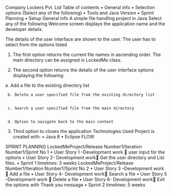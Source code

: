 Company Lockers Pvt. Ltd
Table of contents
•	General info
•	Selection options (Select any of the following)
•	Tools and Java Version
•	Sprint Planning
•	Setup
General info
A simple file handling project in Java
Select any of the following
Welcome screen displays the application name and the developer details.
 
The details of the user interface are shown to the user. The user has to select from the options listed
1. The first option returns the current file names in ascending order. The main directory can be assigned in LockedMe class.


2. The second option returns the details of the user interface options displaying the following:

a.	Add a file to the existing directory list
 

     b. Delete a user specified file from the existing directory list

 
     c. Search a user specified file from the main directory


     d. Option to navigate back to the main context

3. Third option to closes the application
Technologies Used
Project is created with:
•	Java 8
•	Eclipse
FLOW

SPRINT PLANNING
LockedMeProject/Release Number1/Iteration Number1/Sprint No 1
•	User Story 1 –Development work  user input for the options
•	User Story 2- Development work Get the user directory and List files.
•	Sprint 1 timelines: 3 weeks 
LockedMeProject/Release Number1/Iteration Number1/Sprint No 2
•	User Story 3 –Development work  Add a file
•	User Story 4- Development work Search a file
•	User Story 5 –Development work  Delete a file
•	User Story 6- Development work Exit the options with Thank you message
•	Sprint 2 timelines: 5 weeks 






